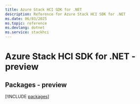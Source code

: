 ```yaml
---
title: Azure Stack HCI SDK for .NET
description: Reference for Azure Stack HCI SDK for .NET
ms.date: 06/03/2025
ms.topic: reference
ms.devlang: dotnet
ms.service: stackhci
---
```

# Azure Stack HCI SDK for .NET - preview
## Packages - preview
[!INCLUDE [packages](stack-hci-index.md)]